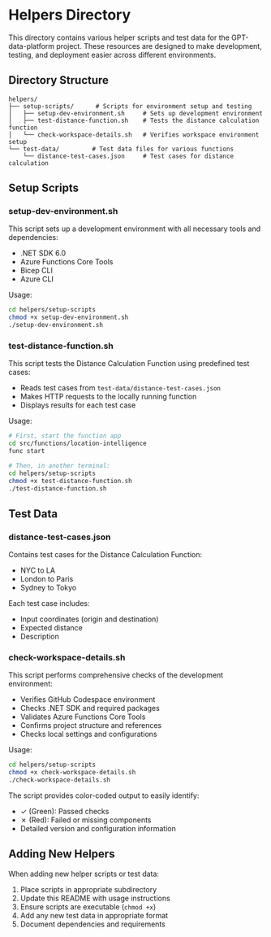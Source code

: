 # Helpers Directory

This directory contains various helper scripts and test data for the GPT-data-platform project. These resources are designed to make development, testing, and deployment easier across different environments.

## Directory Structure

```
helpers/
├── setup-scripts/      # Scripts for environment setup and testing
│   ├── setup-dev-environment.sh     # Sets up development environment
│   ├── test-distance-function.sh    # Tests the distance calculation function
│   └── check-workspace-details.sh   # Verifies workspace environment setup
└── test-data/         # Test data files for various functions
    └── distance-test-cases.json     # Test cases for distance calculation
```

## Setup Scripts

### setup-dev-environment.sh

This script sets up a development environment with all necessary tools and dependencies:

- .NET SDK 6.0
- Azure Functions Core Tools
- Bicep CLI
- Azure CLI

Usage:
```bash
cd helpers/setup-scripts
chmod +x setup-dev-environment.sh
./setup-dev-environment.sh
```

### test-distance-function.sh

This script tests the Distance Calculation Function using predefined test cases:

- Reads test cases from `test-data/distance-test-cases.json`
- Makes HTTP requests to the locally running function
- Displays results for each test case

Usage:
```bash
# First, start the function app
cd src/functions/location-intelligence
func start

# Then, in another terminal:
cd helpers/setup-scripts
chmod +x test-distance-function.sh
./test-distance-function.sh
```

## Test Data

### distance-test-cases.json

Contains test cases for the Distance Calculation Function:
- NYC to LA
- London to Paris
- Sydney to Tokyo

Each test case includes:
- Input coordinates (origin and destination)
- Expected distance
- Description

### check-workspace-details.sh

This script performs comprehensive checks of the development environment:

- Verifies GitHub Codespace environment
- Checks .NET SDK and required packages
- Validates Azure Functions Core Tools
- Confirms project structure and references
- Checks local settings and configurations

Usage:
```bash
cd helpers/setup-scripts
chmod +x check-workspace-details.sh
./check-workspace-details.sh
```

The script provides color-coded output to easily identify:
- ✓ (Green): Passed checks
- ✗ (Red): Failed or missing components
- Detailed version and configuration information

## Adding New Helpers

When adding new helper scripts or test data:

1. Place scripts in appropriate subdirectory
2. Update this README with usage instructions
3. Ensure scripts are executable (`chmod +x`)
4. Add any new test data in appropriate format
5. Document dependencies and requirements